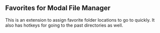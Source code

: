 ## Favorites for Modal File Manager

This is an extension to assign favorite folder locations to go to quickly. It also has 
hotkeys for going to the past directories as well.


